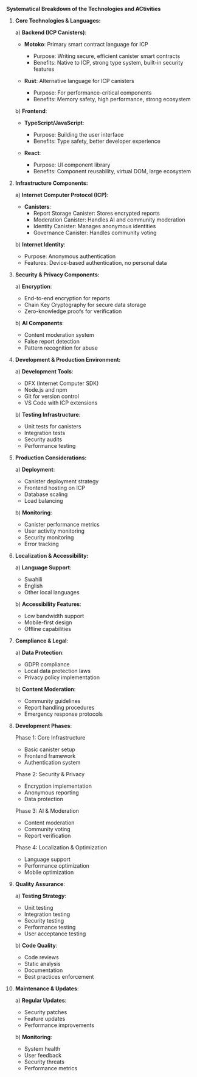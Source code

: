 **Systematical Breakdown of the Technologies and ACtivities**

1. **Core Technologies & Languages:**

   a) **Backend (ICP Canisters)**:
   - **Motoko**: Primary smart contract language for ICP
     - Purpose: Writing secure, efficient canister smart contracts
     - Benefits: Native to ICP, strong type system, built-in security features
   
   - **Rust**: Alternative language for ICP canisters
     - Purpose: For performance-critical components
     - Benefits: Memory safety, high performance, strong ecosystem

   b) **Frontend**:
   - **TypeScript/JavaScript**: 
     - Purpose: Building the user interface
     - Benefits: Type safety, better developer experience
   
   - **React**:
     - Purpose: UI component library
     - Benefits: Component reusability, virtual DOM, large ecosystem

2. **Infrastructure Components:**

   a) **Internet Computer Protocol (ICP)**:
   - **Canisters**: 
     - Report Storage Canister: Stores encrypted reports
     - Moderation Canister: Handles AI and community moderation
     - Identity Canister: Manages anonymous identities
     - Governance Canister: Handles community voting

   b) **Internet Identity**:
   - Purpose: Anonymous authentication
   - Features: Device-based authentication, no personal data

3. **Security & Privacy Components:**

   a) **Encryption**:
   - End-to-end encryption for reports
   - Chain Key Cryptography for secure data storage
   - Zero-knowledge proofs for verification

   b) **AI Components**:
   - Content moderation system
   - False report detection
   - Pattern recognition for abuse

4. **Development & Production Environment:**

   a) **Development Tools**:
   - DFX (Internet Computer SDK)
   - Node.js and npm
   - Git for version control
   - VS Code with ICP extensions

   b) **Testing Infrastructure**:
   - Unit tests for canisters
   - Integration tests
   - Security audits
   - Performance testing

5. **Production Considerations:**

   a) **Deployment**:
   - Canister deployment strategy
   - Frontend hosting on ICP
   - Database scaling
   - Load balancing

   b) **Monitoring**:
   - Canister performance metrics
   - User activity monitoring
   - Security monitoring
   - Error tracking

6. **Localization & Accessibility:**

   a) **Language Support**:
   - Swahili
   - English
   - Other local languages

   b) **Accessibility Features**:
   - Low bandwidth support
   - Mobile-first design
   - Offline capabilities

7. **Compliance & Legal**:

   a) **Data Protection**:
   - GDPR compliance
   - Local data protection laws
   - Privacy policy implementation

   b) **Content Moderation**:
   - Community guidelines
   - Report handling procedures
   - Emergency response protocols

8. **Development Phases**:

   Phase 1: Core Infrastructure
   - Basic canister setup
   - Frontend framework
   - Authentication system

   Phase 2: Security & Privacy
   - Encryption implementation
   - Anonymous reporting
   - Data protection

   Phase 3: AI & Moderation
   - Content moderation
   - Community voting
   - Report verification

   Phase 4: Localization & Optimization
   - Language support
   - Performance optimization
   - Mobile optimization

9. **Quality Assurance**:

   a) **Testing Strategy**:
   - Unit testing
   - Integration testing
   - Security testing
   - Performance testing
   - User acceptance testing

   b) **Code Quality**:
   - Code reviews
   - Static analysis
   - Documentation
   - Best practices enforcement

10. **Maintenance & Updates**:

    a) **Regular Updates**:
    - Security patches
    - Feature updates
    - Performance improvements

    b) **Monitoring**:
    - System health
    - User feedback
    - Security threats
    - Performance metrics

